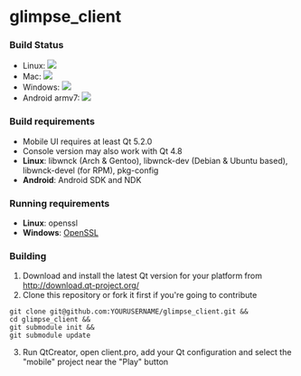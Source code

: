 glimpse_client
==============

### Build Status
* Linux: <img src="http://mplane.informatik.hs-augsburg.de:8111/app/rest/builds/buildType:(id:MPlane_ClientMasterDebug)/statusIcon"/>
* Mac: <img src="http://mplane.informatik.hs-augsburg.de:8111/app/rest/builds/buildType:(id:MPlane_ClientDebugMac)/statusIcon"/>
* Windows: <img src="http://mplane.informatik.hs-augsburg.de:8111/app/rest/builds/buildType:(id:MPlane_ClientDebugWindows)/statusIcon"/>
* Android armv7: <img src="http://mplane.informatik.hs-augsburg.de:8111/app/rest/builds/buildType:(id:MPlane_ClientMasterDebugBundledAndroidArmv7)/statusIcon"/>

### Build requirements
* Mobile UI requires at least Qt 5.2.0
* Console version may also work with Qt 4.8
* **Linux**: libwnck (Arch & Gentoo), libwnck-dev (Debian & Ubuntu based), libwnck-devel (for RPM), pkg-config
* **Android**: Android SDK and NDK

### Running requirements
* **Linux**: openssl
* **Windows**: [OpenSSL](http://slproweb.com/products/Win32OpenSSL.html)

### Building
1. Download and install the latest Qt version for your platform from http://download.qt-project.org/
2. Clone this repository or fork it first if you're going to contribute
```
git clone git@github.com:YOURUSERNAME/glimpse_client.git && 
cd glimpse_client &&
git submodule init && 
git submodule update
```
3. Run QtCreator, open client.pro, add your Qt configuration and select the "mobile" project near the "Play" button
